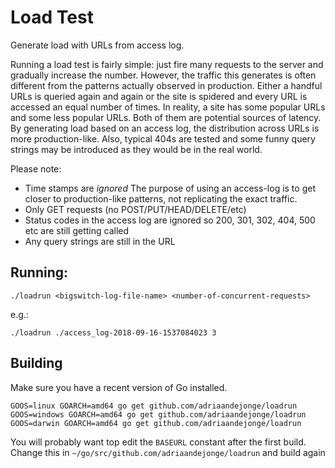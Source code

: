 # Load Test
Generate load with URLs from access log. 

Running a load test is fairly simple: just fire many requests to the server and gradually increase the number. However, the traffic this generates is often different from the patterns actually observed in production. Either a handful URLs is queried again and again or the site is spidered and every URL is accessed an equal number of times. In reality, a site has some popular URLs and some less popular URLs. Both of them are potential sources of latency. By generating load based on an access log, the distribution across URLs is more production-like. Also, typical 404s are tested and some funny query strings may be introduced as they would be in the real world.

Please note:
 * Time stamps are *ignored* The purpose of using an access-log is to get closer to production-like patterns, not replicating the exact traffic.
 * Only GET requests (no POST/PUT/HEAD/DELETE/etc)
 * Status codes in the access log are ignored so 200, 301, 302, 404, 500 etc are still getting called
 * Any query strings are still in the URL

## Running:

```
./loadrun <bigswitch-log-file-name> <number-of-concurrent-requests>
```


e.g.:
```
./loadrun ./access_log-2018-09-16-1537084023 3
```

## Building

Make sure you have a recent version of Go installed.

```
GOOS=linux GOARCH=amd64 go get github.com/adriaandejonge/loadrun
GOOS=windows GOARCH=amd64 go get github.com/adriaandejonge/loadrun
GOOS=darwin GOARCH=amd64 go get github.com/adriaandejonge/loadrun
```

You will probably want top edit the `BASEURL` constant after the first build. Change this in `~/go/src/github.com/adriaandejonge/loadrun` and build again
